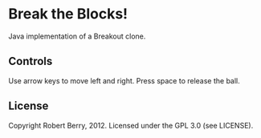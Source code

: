 # Break the Blocks!

Java implementation of a Breakout clone.

## Controls

Use arrow keys to move left and right. Press space to release the ball.

## License

Copyright Robert Berry, 2012. Licensed under the GPL 3.0 (see LICENSE).


